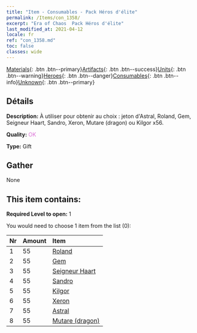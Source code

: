 ```yaml
---
title: "Item - Consumables - Pack Héros d'élite"
permalink: /Items/con_1358/
excerpt: "Era of Chaos  Pack Héros d'élite"
last_modified_at: 2021-04-12
locale: fr
ref: "con_1358.md"
toc: false
classes: wide
---
```

 [Materials](/fr/Items/){: .btn .btn--primary}[Artifacts](/fr/Items/Artifacts/){: .btn .btn--success}[Units](/fr/Items/Units/){: .btn .btn--warning}[Heroes](/fr/Items/Heroes/){: .btn .btn--danger}[Consumables](/fr/Items/Consumables/){: .btn .btn--info}[Unknown](/fr/Items/Unknown/){: .btn .btn--primary}

## Détails
 **Description:** À utiliser pour obtenir au choix : jeton d'Astral, Roland, Gem, Seigneur Haart, Sandro, Xeron, Mutare (dragon) ou Kilgor x56.

 **Quality:** <span style="color: #DA70D6">OK</span>

 **Type:** Gift

## Gather

  None

## This item contains:

 **Required Level to open:** 1

 You would need to choose 1 item from the list (0):

  | Nr | Amount |     Item    |
  |:---|:-------|:------------|
  | 1 | 55 | [Roland](/fr/Items/her_362/) | 
  | 2 | 55 | [Gem](/fr/Items/her_369/) | 
  | 3 | 55 | [Seigneur Haart](/fr/Items/her_370/) | 
  | 4 | 55 | [Sandro](/fr/Items/her_371/) | 
  | 5 | 55 | [Kilgor](/fr/Items/her_374/) | 
  | 6 | 55 | [Xeron](/fr/Items/her_383/) | 
  | 7 | 55 | [Astral](/fr/Items/her_388/) | 
  | 8 | 55 | [Mutare (dragon)](/fr/Items/her_390/) | 
